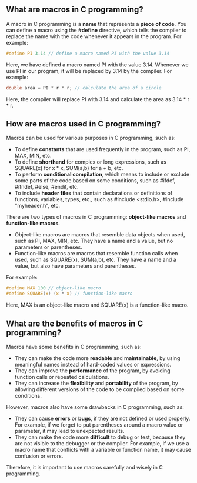 ## What are macros in C programming?

A macro in C programming is a **name** that represents a **piece of code**. You can define a macro using the **#define** directive, which tells the compiler to replace the name with the code whenever it appears in the program. For example:

```c
#define PI 3.14 // define a macro named PI with the value 3.14
```

Here, we have defined a macro named PI with the value 3.14. Whenever we use PI in our program, it will be replaced by 3.14 by the compiler. For example:

```c
double area = PI * r * r; // calculate the area of a circle
```

Here, the compiler will replace PI with 3.14 and calculate the area as 3.14 * r * r.

## How are macros used in C programming?

Macros can be used for various purposes in C programming, such as:

- To define **constants** that are used frequently in the program, such as PI, MAX, MIN, etc.
- To define **shorthand** for complex or long expressions, such as SQUARE(x) for x * x, SUM(a,b) for a + b, etc.
- To perform **conditional compilation**, which means to include or exclude some parts of the code based on some conditions, such as #ifdef, #ifndef, #else, #endif, etc.
- To include **header files** that contain declarations or definitions of functions, variables, types, etc., such as #include <stdio.h>, #include "myheader.h", etc.

There are two types of macros in C programming: **object-like macros** and **function-like macros**.

- Object-like macros are macros that resemble data objects when used, such as PI, MAX, MIN, etc. They have a name and a value, but no parameters or parentheses.
- Function-like macros are macros that resemble function calls when used, such as SQUARE(x), SUM(a,b), etc. They have a name and a value, but also have parameters and parentheses.

For example:

```c
#define MAX 100 // object-like macro
#define SQUARE(x) (x * x) // function-like macro
```

Here, MAX is an object-like macro and SQUARE(x) is a function-like macro.

## What are the benefits of macros in C programming?

Macros have some benefits in C programming, such as:

- They can make the code more **readable** and **maintainable**, by using meaningful names instead of hard-coded values or expressions.
- They can improve the **performance** of the program, by avoiding function calls or repeated calculations.
- They can increase the **flexibility** and **portability** of the program, by allowing different versions of the code to be compiled based on some conditions.

However, macros also have some drawbacks in C programming, such as:

- They can cause **errors** or **bugs**, if they are not defined or used properly. For example, if we forget to put parentheses around a macro value or parameter, it may lead to unexpected results.
- They can make the code more **difficult** to debug or test, because they are not visible to the debugger or the compiler. For example, if we use a macro name that conflicts with a variable or function name, it may cause confusion or errors.

Therefore, it is important to use macros carefully and wisely in C programming.
